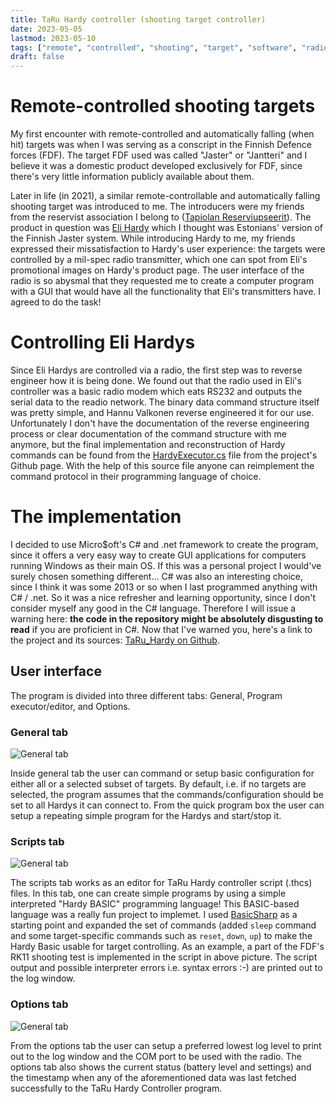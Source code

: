 ```yaml
---
title: TaRu Hardy controller (shooting target controller)
date: 2023-05-05
lastmod: 2023-05-10
tags: ["remote", "controlled", "shooting", "target", "software", "radio"]
draft: false
---
```



# Remote-controlled shooting targets

My first encounter with remote-controlled and automatically falling (when 
hit) targets was when I was serving as a conscript in the Finnish Defence 
forces (FDF). The target FDF used was called "Jaster" or "Jantteri" and I 
believe it was a domestic product developed exclusively for FDF, since there's 
very little information publicly available about them.

Later in life (in 2021), a similar remote-controllable and automatically 
falling shooting target was introduced to me. The introducers were my friends 
from the reservist association I belong to
([Tapiolan Reserviupseerit](https://tapiolanreserviupseerit.fi/)). The product 
in question was [Eli Hardy](https://eli.ee/products/1/pop-up-target-set-hardy) 
which I thought was Estonians' version of the Finnish Jaster system. While 
introducing Hardy to me, my friends expressed their missatisfaction to Hardy's 
user experience: the targets were controlled by a mil-spec radio transmitter, 
which one can spot from Eli's promotional images on Hardy's product page. The 
user interface of the radio is so abysmal that they requested me to create a 
computer program with a GUI that would have all the functionality that Eli's 
transmitters have. I agreed to do the task!

# Controlling Eli Hardys

Since Eli Hardys are controlled via a radio, the first step was to reverse 
engineer how it is being done. We found out that the radio used in Eli's 
controller was a basic radio modem which eats RS232 and outputs the serial 
data to the readio network. The binary data command structure itself was 
pretty simple, and Hannu Valkonen reverse engineered it for our use. 
Unfortunately I don't have the documentation of the reverse engineering 
process or clear documentation of the command structure with me anymore, but 
the final implementation and reconstruction of Hardy commands can be found 
from the 
[HardyExecutor.cs](https://github.com/jussihi/TaRu_Hardy/blob/master/TaRU_Jaster/HardyExecutor.cs) 
file from the project's Github page. With the help of this source file anyone 
can reimplement the command protocol in their programming language of choice.

# The implementation

I decided to use Micro$oft's C# and .net framework to create the program, 
since it offers a very easy way to create GUI applications for computers 
running Windows as their main OS. If this was a personal project I would've 
surely chosen something different... C# was also an interesting choice, since 
I think it was some 2013 or so when I last programmed anything with C# / .net. 
So it was a nice refresher and learning opportunity, since I don't consider 
myself any good in the C# language. Therefore I will issue a warning here: 
**the code in the repository might be absolutely disgusting to read** if you 
are proficient in C#. Now that I've warned you, here's a link to the project 
and its sources: [TaRu_Hardy on Github](https://github.com/jussihi/TaRu_Hardy).

## User interface
The program is divided into three different tabs: General, 
Program executor/editor, and Options.

### General tab

![General tab](/images/hardy-general.png)

Inside general tab the user can command or setup basic configuration for either 
all or a selected subset of targets. By default, i.e. if no targets are 
selected, the program assumes that the commands/configuration should be set to 
all Hardys it can connect to. From the quick program box the user can setup a 
repeating simple program for the Hardys and start/stop it.

### Scripts tab

![General tab](/images/hardy-scripts.png)

The scripts tab works as an editor for TaRu Hardy controller script (.thcs) 
files. In this tab, one can create simple programs by using a simple 
interpreted "Hardy BASIC" programming language! This BASIC-based language was 
a really fun project to implemet. I used 
[BasicSharp](https://github.com/Timu5/BasicSharp) as a starting point and 
expanded the set of commands (added `sleep` command and some target-specific 
commands such as `reset`, `down`, `up`) to make the Hardy Basic usable for 
target controlling. As an example, a part of the FDF's RK11 shooting test is 
implemented in the script in above picture. The script output and possible 
interpreter errors i.e. syntax errors :-) are printed out to the log window.

### Options tab

![General tab](/images/hardy-options.png)

From the options tab the user can setup a preferred lowest log level to print 
out to the log window and the COM port to be used with the radio. The options 
tab also shows the current status (battery level and settings) and the 
timestamp when any of the aforementioned data was last fetched successfully to 
the TaRu Hardy Controller program. 